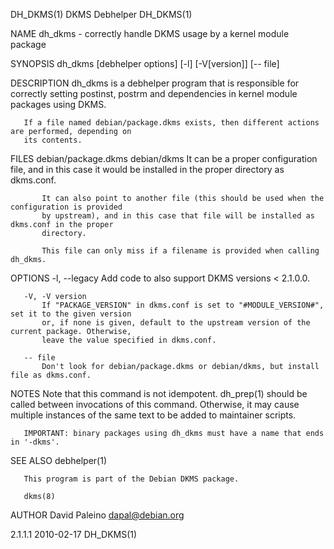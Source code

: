 DH_DKMS(1)                                  DKMS Debhelper                                  DH_DKMS(1)

NAME
       dh_dkms - correctly handle DKMS usage by a kernel module package

SYNOPSIS
       dh_dkms [debhelper options] [-l] [-V[version]] [-- file]

DESCRIPTION
       dh_dkms is a debhelper program that is responsible for correctly setting postinst, postrm and
       dependencies in kernel module packages using DKMS.

       If a file named debian/package.dkms exists, then different actions are performed, depending on
       its contents.

FILES
       debian/package.dkms
       debian/dkms
           It can be a proper configuration file, and in this case it would be installed in the proper
           directory as dkms.conf.

           It can also point to another file (this should be used when the configuration is provided
           by upstream), and in this case that file will be installed as dkms.conf in the proper
           directory.

           This file can only miss if a filename is provided when calling dh_dkms.

OPTIONS
       -l, --legacy
           Add code to also support DKMS versions < 2.1.0.0.

       -V, -V version
           If "PACKAGE_VERSION" in dkms.conf is set to "#MODULE_VERSION#", set it to the given version
           or, if none is given, default to the upstream version of the current package. Otherwise,
           leave the value specified in dkms.conf.

       -- file
           Don't look for debian/package.dkms or debian/dkms, but install file as dkms.conf.

NOTES
       Note that this command is not idempotent. dh_prep(1) should be called between invocations of
       this command. Otherwise, it may cause multiple instances of the same text to be added to
       maintainer scripts.

       IMPORTANT: binary packages using dh_dkms must have a name that ends in '-dkms'.

SEE ALSO
       debhelper(1)

       This program is part of the Debian DKMS package.

       dkms(8)

AUTHOR
       David Paleino <dapal@debian.org>

2.1.1.1                                       2010-02-17                                    DH_DKMS(1)
